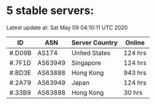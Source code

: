 # 5 stable servers:

Latest update at: Sat May 09 04:10:11 UTC 2020

| ID | ASN | Server Country | Online |
| -- | --- | -------------- | ------ |
| #.D09B | AS174 | United States | 124 hrs |
| #.7F1D | AS63949 | Singapore | 124 hrs |
| #.BD3E | AS63888 | Hong Kong | 943 hrs |
| #.2A79 | AS63949 | Japan | 124 hrs |
| #.33B9 | AS63888 | Hong Kong | 30 hrs |

